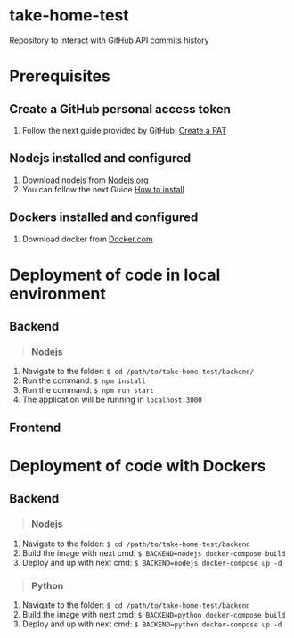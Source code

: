 # take-home-test
Repository to interact with GitHub API commits history

# Prerequisites
## Create a GitHub personal access token

1. Follow the next guide provided by GitHub: [Create a PAT](https://docs.github.com/en/authentication/keeping-your-account-and-data-secure/creating-a-personal-access-token)

## Nodejs installed and configured
1. Download nodejs from [Nodejs.org](https://nodejs.org/en/)
2. You can follow the next Guide [How to install](https://nodejs.dev/learn/how-to-install-nodejs)

## Dockers installed and configured
1. Download docker from [Docker.com](https://www.docker.com/products/docker-desktop)

# Deployment of code in local environment
## Backend
> ### Nodejs

1. Navigate to the folder: `$ cd /path/to/take-home-test/backend/` 
2. Run the command: `$ npm install`
3. Run the command: `$ npm run start`
4. The application will be running in `localhost:3000`

## Frontend

# Deployment of code with Dockers
## Backend
> ### Nodejs
1. Navigate to the folder: `$ cd /path/to/take-home-test/backend`
2. Build the image with next cmd: `$ BACKEND=nodejs docker-compose build`
2. Deploy and up with next cmd: `$ BACKEND=nodejs docker-compose up -d`

> ### Python
1. Navigate to the folder: `$ cd /path/to/take-home-test/backend`
2. Build the image with next cmd: `$ BACKEND=python docker-compose build`
2. Deploy and up with next cmd: `$ BACKEND=python docker-compose up -d`

